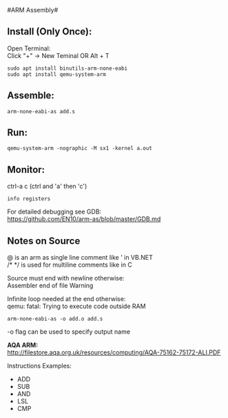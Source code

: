 #ARM Assembly#

Install (Only Once):    
-
Open Terminal:  
Click "+" -> New Teminal OR Alt + T     

    sudo apt install binutils-arm-none-eabi 
    sudo apt install qemu-system-arm    

Assemble:    
-
    arm-none-eabi-as add.s

Run:    
-
    qemu-system-arm -nographic -M sx1 -kernel a.out  
    
Monitor:
-
ctrl-a c (ctrl and 'a' then 'c')    

    info registers

For detailed debugging see GDB:     
https://github.com/EN10/arm-as/blob/master/GDB.md   

Notes on Source
-
@ is an arm as single line comment like ' in VB.NET     
/*  */ is used for multiline comments like in C

Source must end with newline otherwise:  
Assembler end of file Warning  

Infinite loop needed at the end otherwise:  
qemu: fatal: Trying to execute code outside RAM

    arm-none-eabi-as -o add.o add.s
-o flag can be used to specify output name  

**AQA ARM:**     
http://filestore.aqa.org.uk/resources/computing/AQA-75162-75172-ALI.PDF 

Instructions Examples:  
*   ADD 
*   SUB
*   AND 
*   LSL
*   CMP
